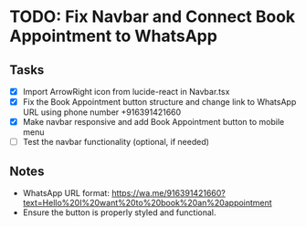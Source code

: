 # TODO: Fix Navbar and Connect Book Appointment to WhatsApp

## Tasks
- [x] Import ArrowRight icon from lucide-react in Navbar.tsx
- [x] Fix the Book Appointment button structure and change link to WhatsApp URL using phone number +916391421660
- [x] Make navbar responsive and add Book Appointment button to mobile menu
- [ ] Test the navbar functionality (optional, if needed)

## Notes
- WhatsApp URL format: https://wa.me/916391421660?text=Hello%20I%20want%20to%20book%20an%20appointment
- Ensure the button is properly styled and functional.
